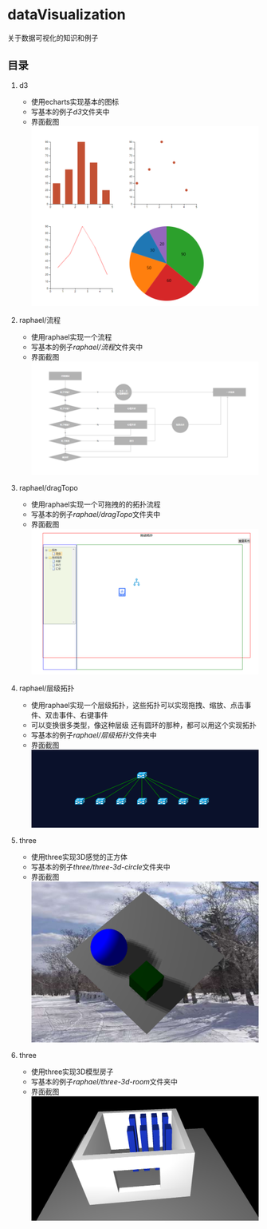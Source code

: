 # dataVisualization
关于数据可视化的知识和例子  
## 目录
1. d3 
    * 使用echarts实现基本的图标
    * 写基本的例子*d3*文件夹中
    * 界面截图
    ![在线百度地图](./img/d31.png)

2. raphael/流程
    * 使用raphael实现一个流程
    * 写基本的例子*raphael/流程*文件夹中
    * 界面截图
    ![在线百度地图](./img/raphael1.png)

3. raphael/dragTopo
    * 使用raphael实现一个可拖拽的的拓扑流程
    * 写基本的例子*raphael/dragTopo*文件夹中
    * 界面截图
    ![在线百度地图](./img/raphael2.png)

4. raphael/层级拓扑
    * 使用raphael实现一个层级拓扑，这些拓扑可以实现拖拽、缩放、点击事件、双击事件、右键事件
    * 可以变换很多类型，像这种层级 还有圆环的那种，都可以用这个实现拓扑
    * 写基本的例子*raphael/层级拓扑*文件夹中
    * 界面截图
    ![在线百度地图](./img/raphael3.png)

5. three
    * 使用three实现3D感觉的正方体
    * 写基本的例子*three/three-3d-circle*文件夹中
    * 界面截图
    ![在线百度地图](./img/three1.png)


6. three
    * 使用three实现3D模型房子
    * 写基本的例子*raphael/three-3d-room*文件夹中
    * 界面截图
    ![在线百度地图](./img/three2.png)

